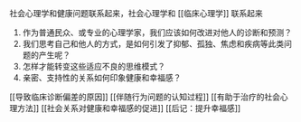 
社会心理学和健康问题联系起来，社会心理学和 [[临床心理学]] 联系起来

1. 作为普通民众、或专业的心理学家，我们应该如何改进对他人的诊断和预测？
2. 我们思考自己和他人的方式，是如何引发了抑郁、孤独、焦虑和疾病等此类问题的产生呢？
3. 怎样才能转变这些适应不良的思维模式？
4. 亲密、支持性的关系如何印象健康和幸福感？

[[导致临床诊断偏差的原因]]
[[伴随行为问题的认知过程]]
[[有助于治疗的社会心理方法]]
[[社会关系对健康和幸福感的促进]]
[[后记：提升幸福感]]